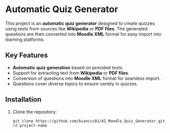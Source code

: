 # Automatic Quiz Generator

This project is an **automatic quiz generator** designed to create quizzes using texts from sources like **Wikipedia** or **PDF files**. The generated questions are then converted into **Moodle XML** format for easy import into learning platforms.

## Key Features

- **Automatic quiz generation** based on provided texts.
- Support for extracting text from **Wikipedia** or **PDF files**.
- Conversion of questions into **Moodle XML** format for seamless import.
- Questions cover diverse topics to ensure variety in quizzes.

## Installation

1. Clone the repository:
   ```bash
   git clone https://github.com/bianccc01/AI_Moodle_Quiz_Generator.git
   cd project-name
